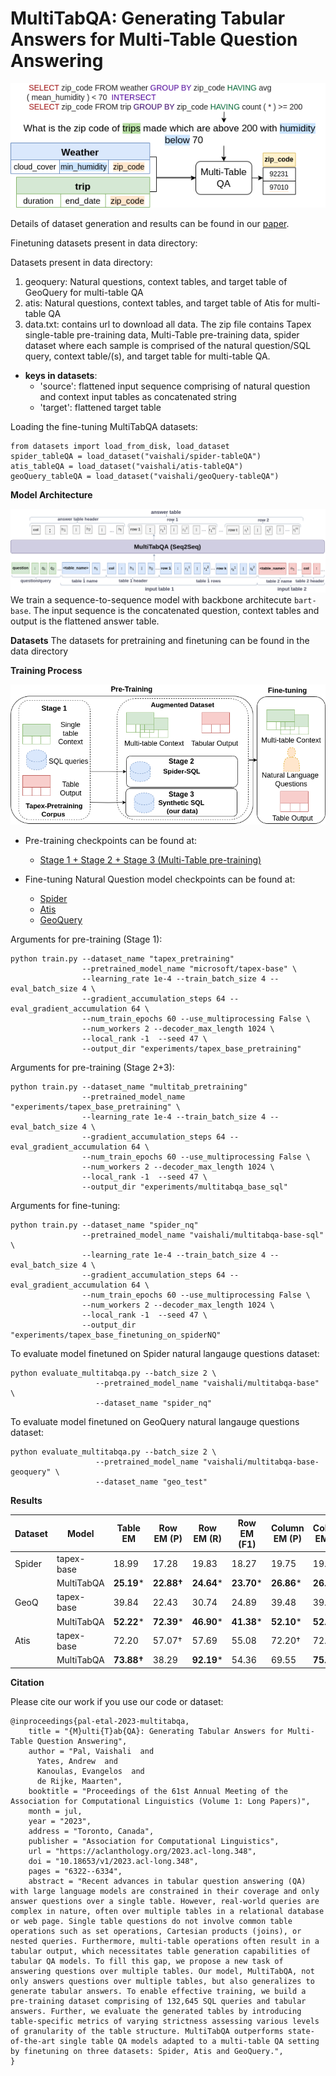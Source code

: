 # MultiTabQA: Generating Tabular Answers for Multi-Table Question Answering


![Main Diagram](images/MultiTabQA_main_diagram.png)

Details of dataset generation and results can be found in our [paper](https://arxiv.org/abs/2305.12820).

Finetuning datasets present in data directory:

Datasets present in data directory:
1. geoquery: Natural questions, context tables, and target table of GeoQuery for multi-table QA
2. atis:  Natural questions, context tables, and target table  of Atis for multi-table QA
3. data.txt: contains url to download all data. The zip file contains Tapex single-table pre-training data, Multi-Table pre-training data, spider dataset where each sample is comprised of the natural question/SQL query, context table/(s), and target table  for multi-table QA.

+ **keys in datasets**:  
    + 'source': flattened input sequence comprising of natural question and context input tables as concatenated string
    + 'target': flattened target table
    
Loading the fine-tuning MultiTabQA datasets:
 ```
 from datasets import load_from_disk, load_dataset
 spider_tableQA = load_dataset("vaishali/spider-tableQA")
 atis_tableQA = load_dataset("vaishali/atis-tableQA")
 geoQuery_tableQA = load_dataset("vaishali/geoQuery-tableQA")
 ```
**Model Architecture**

![Architecture](images/architecture.png)
We train a sequence-to-sequence model with backbone architecute `bart-base`. The input sequence is the concatenated question, context tables and output is the flattened answer table.

**Datasets**
The datasets for pretraining and finetuning can be found in the data directory

**Training Process**

![Training Process](images/MultiStageTraining.png)

+ Pre-training checkpoints can be found at:
    + [Stage 1 + Stage 2 + Stage 3 (Multi-Table pre-training)](https://huggingface.co/vaishali/multitabqa-base-sql)

+ Fine-tuning Natural Question model checkpoints can be found at:
    + [Spider](https://huggingface.co/vaishali/multitabqa-base/)
    + [Atis](https://huggingface.co/vaishali/multitabqa-base-atis)
    + [GeoQuery](https://huggingface.co/vaishali/multitabqa-base-geoquery)
    
Arguments for pre-training (Stage 1):
```
python train.py --dataset_name "tapex_pretraining" 
                --pretrained_model_name "microsoft/tapex-base" \
                --learning_rate 1e-4 --train_batch_size 4 --eval_batch_size 4 \
                --gradient_accumulation_steps 64 --eval_gradient_accumulation 64 \
                --num_train_epochs 60 --use_multiprocessing False \
                --num_workers 2 --decoder_max_length 1024 \
                --local_rank -1  --seed 47 \ 
                --output_dir "experiments/tapex_base_pretraining"
```

Arguments for pre-training (Stage 2+3):
```
python train.py --dataset_name "multitab_pretraining" 
                --pretrained_model_name "experiments/tapex_base_pretraining" \
                --learning_rate 1e-4 --train_batch_size 4 --eval_batch_size 4 \
                --gradient_accumulation_steps 64 --eval_gradient_accumulation 64 \
                --num_train_epochs 60 --use_multiprocessing False \
                --num_workers 2 --decoder_max_length 1024 \
                --local_rank -1  --seed 47 \ 
                --output_dir "experiments/multitabqa_base_sql"
```

Arguments for fine-tuning:
```
python train.py --dataset_name "spider_nq" 
                --pretrained_model_name "vaishali/multitabqa-base-sql" \
                --learning_rate 1e-4 --train_batch_size 4 --eval_batch_size 4 \
                --gradient_accumulation_steps 64 --eval_gradient_accumulation 64 \
                --num_train_epochs 60 --use_multiprocessing False \
                --num_workers 2 --decoder_max_length 1024 \
                --local_rank -1  --seed 47 \ 
                --output_dir "experiments/tapex_base_finetuning_on_spiderNQ"
```

To evaluate model finetuned on Spider natural langauge questions dataset:
```
python evaluate_multitabqa.py --batch_size 2 \
                   --pretrained_model_name "vaishali/multitabqa-base" \
                   --dataset_name "spider_nq"
```

To evaluate model finetuned on GeoQuery natural langauge questions dataset:
```
python evaluate_multitabqa.py --batch_size 2 \
                   --pretrained_model_name "vaishali/multitabqa-base-geoquery" \
                   --dataset_name "geo_test"
```

**Results**

Dataset | Model  | Table EM | Row EM (P) |  Row EM (R) |  Row EM (F1) | Column EM (P) |  Column EM (R) |  Column EM (F1)  | Cell EM (P) | Cell EM (R) | Cell EM (F1) 
--------| ------- | ------------| -----------          | -------            | ------------        | -------------           |-----------             | ----------              | --------------        | ---------------    |------------
Spider |tapex-base |18.99 | 17.28 |19.83 | 18.27 | 19.75 | 19.39 | 19.57 | 23.15 | 27.71 | 25.03
| | MultiTabQA | **25.19*** |**22.88†** | **24.64*** | **23.70*** | **26.86*** | **26.76*** | **26.81*** | **28.07†** | **31.23*** | **29.55***
GeoQ |tapex-base | 39.84 |22.43 | 30.74 | 24.89 | 39.48 | 39.76 | 39.62 | 21.98 | 30.88 | 24.67
| | MultiTabQA | **52.22*** | **72.39*** | **46.90*** | **41.38*** | **52.10*** | **52.22*** | **52.16*** | **37.16†** | **46.92*** | **41.33***
Atis |tapex-base | 72.20 | 57.07† | 57.69 | 55.08 | 72.20† | 72.20 | 72.20 | 57.07† | 57.69 | 54.48
| | MultiTabQA | **73.88†** | 38.29 | **92.19*** | 54.36 | 69.55 | **75.24†** | **72.29** | 38.16 | **92.56*** | 54.16

**Citation**

Please cite our work if you use our code or dataset:
```
@inproceedings{pal-etal-2023-multitabqa,
    title = "{M}ulti{T}ab{QA}: Generating Tabular Answers for Multi-Table Question Answering",
    author = "Pal, Vaishali  and
      Yates, Andrew  and
      Kanoulas, Evangelos  and
      de Rijke, Maarten",
    booktitle = "Proceedings of the 61st Annual Meeting of the Association for Computational Linguistics (Volume 1: Long Papers)",
    month = jul,
    year = "2023",
    address = "Toronto, Canada",
    publisher = "Association for Computational Linguistics",
    url = "https://aclanthology.org/2023.acl-long.348",
    doi = "10.18653/v1/2023.acl-long.348",
    pages = "6322--6334",
    abstract = "Recent advances in tabular question answering (QA) with large language models are constrained in their coverage and only answer questions over a single table. However, real-world queries are complex in nature, often over multiple tables in a relational database or web page. Single table questions do not involve common table operations such as set operations, Cartesian products (joins), or nested queries. Furthermore, multi-table operations often result in a tabular output, which necessitates table generation capabilities of tabular QA models. To fill this gap, we propose a new task of answering questions over multiple tables. Our model, MultiTabQA, not only answers questions over multiple tables, but also generalizes to generate tabular answers. To enable effective training, we build a pre-training dataset comprising of 132,645 SQL queries and tabular answers. Further, we evaluate the generated tables by introducing table-specific metrics of varying strictness assessing various levels of granularity of the table structure. MultiTabQA outperforms state-of-the-art single table QA models adapted to a multi-table QA setting by finetuning on three datasets: Spider, Atis and GeoQuery.",
}
```
